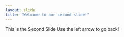 ```yaml
---
layout: slide
title: "Welcome to our second slide!"
---
```

This is the Second Slide
Use the left arrow to go back!
